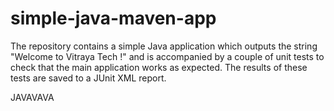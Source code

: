 # simple-java-maven-app


The repository contains a simple Java application which outputs the string
"Welcome to Vitraya Tech !" and is accompanied by a couple of unit tests to check that the
main application works as expected. The results of these tests are saved to a
JUnit XML report.

JAVAVAVA